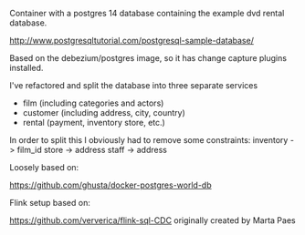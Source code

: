 Container with a postgres 14 database containing the example dvd rental database.

http://www.postgresqltutorial.com/postgresql-sample-database/

Based on the debezium/postgres image, so it has change capture plugins installed.

I've refactored and split the database into three separate services

- film (including categories and actors)
- customer (including address, city, country)
- rental (payment, inventory store, etc.)

In order to split this I obviously had to remove some constraints:
inventory -> film_id
store -> address
staff -> address



Loosely based on:

https://github.com/ghusta/docker-postgres-world-db

Flink setup based on:

https://github.com/ververica/flink-sql-CDC
originally created by Marta Paes
